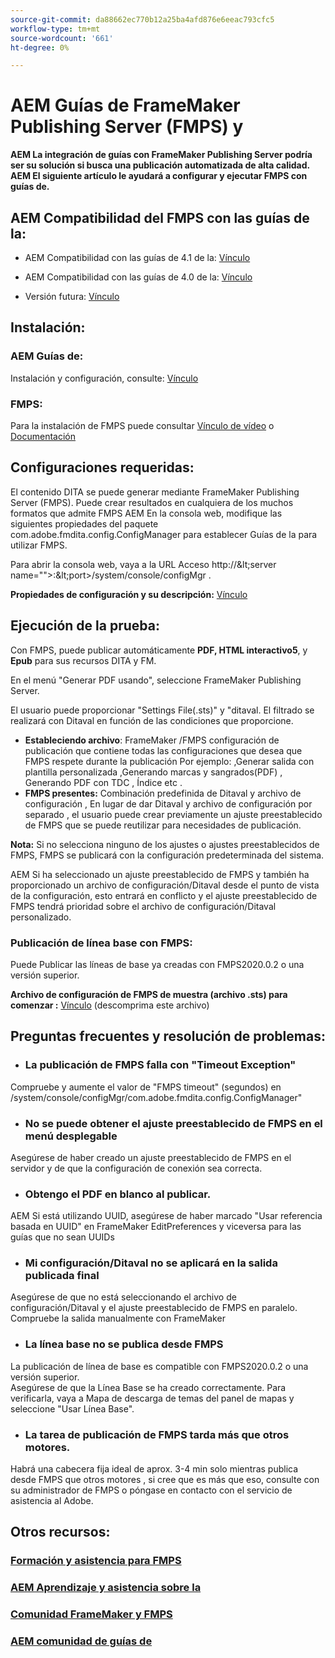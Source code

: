 ```yaml
---
source-git-commit: da88662ec770b12a25ba4afd876e6eeac793cfc5
workflow-type: tm+mt
source-wordcount: '661'
ht-degree: 0%

---
```



# AEM Guías de FrameMaker Publishing Server (FMPS) y

**AEM La integración de guías con FrameMaker Publishing Server podría ser su solución si busca una publicación automatizada de alta calidad.\
AEM El siguiente artículo le ayudará a configurar y ejecutar FMPS con guías de.**

## AEM Compatibilidad del FMPS con las guías de la:

- AEM Compatibilidad con las guías de 4.1 de la: [Vínculo](https://experienceleague.adobe.com/docs/experience-manager-guides-learn/tutorials/release-info/release-notes/on-prem-release-notes/release-notes-4.1.html?lang=en/#compatibility-matrix)

- AEM Compatibilidad con las guías de 4.0 de la: [Vínculo](https://helpx.adobe.com/xml-documentation-for-experience-manager/release-note/release-notes-xml-documentation-solution-4-0.html/#Compatibility%20matrix)

- Versión futura: [Vínculo](https://experienceleague.adobe.com/docs/experience-manager-guides-learn/tutorials/release-info/latest-release-info.html?lang=en)

## Instalación:

### AEM Guías de:

Instalación y configuración, consulte: [Vínculo](https://helpx.adobe.com/content/dam/help/en/xml-documentation-solution/4-1-2/Adobe-Experience-Manager-Guides_Installation-Configuration-Guide_EN.pdf)

### FMPS:

Para la instalación de FMPS puede consultar [Vínculo de vídeo](https://www.youtube.com/watch?v=2deelyM5VA8&amp;t) o [Documentación](https://help.adobe.com/en_US/framemaker/server/index.html#t=fmps-user-guide%2Finstall_config_fmps.html%23install_config_fmps&amp;rhtocid=_2)

## Configuraciones requeridas:

El contenido DITA se puede generar mediante FrameMaker Publishing Server (FMPS). Puede crear resultados en cualquiera de los muchos formatos que admite FMPS
AEM En la consola web, modifique las siguientes propiedades del paquete com.adobe.fmdita.config.ConfigManager para establecer Guías de la para utilizar FMPS.

Para abrir la consola web, vaya a la URL Acceso http://\&lt;server name=&quot;&quot;>:\&lt;port>/system/console/configMgr .

**Propiedades de configuración y su descripción:** [Vínculo](https://helpx.adobe.com/content/dam/help/en/xml-documentation-solution/4-1-2/Adobe-Experience-Manager-Guides_Installation-Configuration-Guide_EN.pdf#page=89)

## Ejecución de la prueba:

Con FMPS, puede publicar automáticamente **PDF, HTML interactivo5**, y **Epub** para sus recursos DITA y FM.

En el menú &quot;Generar PDF usando&quot;, seleccione FrameMaker Publishing Server.

El usuario puede proporcionar &quot;Settings File(.sts)&quot; y &quot;ditaval. El filtrado se realizará con Ditaval en función de las condiciones que proporcione.

- **Estableciendo archivo**: FrameMaker /FMPS configuración de publicación que contiene todas las configuraciones que desea que FMPS respete durante la publicación Por ejemplo: ,Generar salida con plantilla personalizada ,Generando marcas y sangrados(PDF) , Generando PDF con TDC , Índice etc .
- **FMPS presentes:** Combinación predefinida de Ditaval y archivo de configuración , En lugar de dar Ditaval y archivo de configuración por separado , el usuario puede crear previamente un ajuste preestablecido de FMPS que se puede reutilizar para necesidades de publicación.

**Nota:**  Si no selecciona ninguno de los ajustes o ajustes preestablecidos de FMPS, FMPS se publicará con la configuración predeterminada del sistema.

AEM Si ha seleccionado un ajuste preestablecido de FMPS y también ha proporcionado un archivo de configuración/Ditaval desde el punto de vista de la configuración, esto entrará en conflicto y el ajuste preestablecido de FMPS tendrá prioridad sobre el archivo de configuración/Ditaval personalizado.

### Publicación de línea base con FMPS:

Puede Publicar las líneas de base ya creadas con FMPS2020.0.2 o una versión superior.

**Archivo de configuración de FMPS de muestra (archivo .sts) para comenzar :** [Vínculo](https://acrobat.adobe.com/link/track?uri=urn:aaid:scds:US:ef750752-7a7e-4e51-923e-6b7d9861ed54) (descomprima este archivo)

## Preguntas frecuentes y resolución de problemas:

- ### La publicación de FMPS falla con &quot;Timeout Exception&quot;

Compruebe y aumente el valor de &quot;FMPS timeout&quot; (segundos) en /system/console/configMgr/com.adobe.fmdita.config.ConfigManager&quot;

- ### No se puede obtener el ajuste preestablecido de FMPS en el menú desplegable

Asegúrese de haber creado un ajuste preestablecido de FMPS en el servidor y de que la configuración de conexión sea correcta.

- ### Obtengo el PDF en blanco al publicar.

AEM Si está utilizando UUID, asegúrese de haber marcado &quot;Usar referencia basada en UUID&quot; en FrameMaker EditPreferences y viceversa para las guías que no sean UUIDs

- ### Mi configuración/Ditaval no se aplicará en la salida publicada final

Asegúrese de que no está seleccionando el archivo de configuración/Ditaval y el ajuste preestablecido de FMPS en paralelo. Compruebe la salida manualmente con FrameMaker

- ### La línea base no se publica desde FMPS

La publicación de línea de base es compatible con FMPS2020.0.2 o una versión superior.\
Asegúrese de que la Línea Base se ha creado correctamente. Para verificarla, vaya a Mapa de descarga de temas del panel de mapas y seleccione &quot;Usar Línea Base&quot;.

- ### La tarea de publicación de FMPS tarda más que otros motores.

Habrá una cabecera fija ideal de aprox. 3-4 min solo mientras publica desde FMPS que otros motores , si cree que es más que eso, consulte con su administrador de FMPS o póngase en contacto con el servicio de asistencia al Adobe.

## Otros recursos:

### [Formación y asistencia para FMPS](https://helpx.adobe.com/support/framemaker-publishing-server.html)

### [AEM Aprendizaje y asistencia sobre la](https://helpx.adobe.com/in/support/xml-documentation-for-experience-manager.html)

### [Comunidad FrameMaker y FMPS](https://community.adobe.com/t5/framemaker/ct-p/ct-framemaker?page=1&amp;sort=latest_replies&amp;lang=all&amp;tabid=all)

### [AEM comunidad de guías de](https://experienceleaguecommunities.adobe.com/t5/experience-manager-guides/ct-p/aem-xml-documentation)
